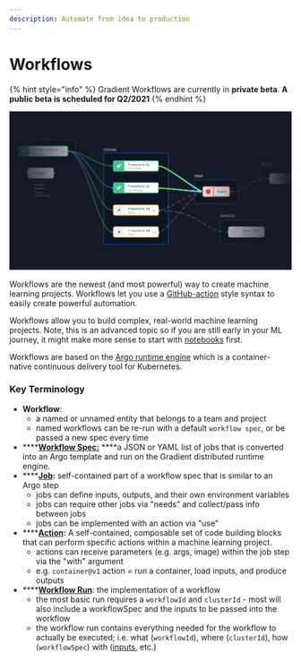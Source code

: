 ```yaml
---
description: Automate from idea to production
---
```


# Workflows

{% hint style="info" %}
Gradient Workflows are currently in **private beta**. **A public beta is scheduled for Q2/2021**
{% endhint %}

![](../../.gitbook/assets/screen-shot-2021-03-04-at-4.15.25-pm.png)

Workflows are the newest \(and most powerful\) way to create machine learning projects. Workflows let you use a [GitHub-action](https://docs.github.com/en/actions) style syntax to easily create powerful automation.

Workflows allow you to build complex, real-world machine learning projects. Note, this is an advanced topic so if you are still early in your ML journey, it might make more sense to start with [notebooks](../../get-started/tutorials-list/getting-started-with-gradient-notebooks-old.md) first.

Workflows are based on the [Argo runtime engine](https://argoproj.github.io/projects/argo/) which is a container-native continuous delivery tool for Kubernetes. 

### Key Terminology

* **Workflow**: 
  * a named or unnamed entity that belongs to a team and project
  * named workflows can be re-run with a default `workflow spec`, or be passed a new spec every time
* \*\*\*\*[**Workflow Spec:**](workflow-spec.md) ****a JSON or YAML list of jobs that is converted into an Argo template and run on the Gradient distributed runtime engine.
* \*\*\*\*[**Job**](workflow-spec.md#jobs)**:** self-contained part of a workflow spec that is similar to an Argo step
  * jobs can define inputs, outputs, and their own environment variables
  * jobs can require other jobs via "needs" and collect/pass info between jobs
  * jobs can be implemented with an action via "use"
* \*\*\*\*[**Action**](gradient-actions.md)**:** A self-contained, composable set of code building blocks that can perform specific actions within a machine learning project. 
  * actions can receive parameters \(e.g. args, image\) within the job step via the "with" argument
  * e.g. `container@v1` action = run a container, load inputs, and produce outputs
* \*\*\*\*[**Workflow Run**](workflow-spec.md#example-workflow-run-output): the implementation of a workflow
  * the most basic run requires a `workflowId` and `clusterId` - most will also include a workflowSpec and the inputs to be passed into the workflow
  * the workflow run contains everything needed for the workflow to actually be executed; i.e. what \(`workflowId`\), where \(`clusterId`\), how \(`workflowSpec`\) with \([inputs](workflow-spec.md#inputs), etc.\)








